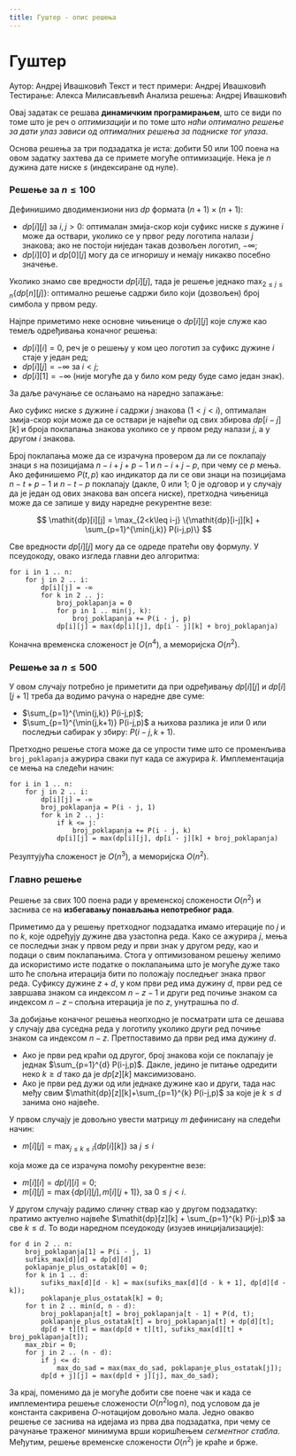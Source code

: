 ```yaml
---
title: Гуштер - опис решења
---
```


# Гуштер

Аутор: Андреј Ивашковић
Текст и тест примери: Андреј Ивашковић
Тестирање: Алекса Милисављевић
Анализа решења: Андреј Ивашковић

Овај задатак се решава **динамичким програмирањем**, што се види по томе што је реч о *оптимизацији* и по томе што *наћи оптимално решење за дати улаз зависи од оптималних решења за подниске тог улаза*.

Основа решења за три подзадатка је иста: добити $50$ или $100$ поена на овом задатку захтева да се примете могуће оптимизације.
Нека је $n$ дужина дате ниске $s$ (индексиране од нуле).

### Решење за $n \leq 100$

Дефинишимо дводимензиони низ $\mathit{dp}$ формата $(n+1)\times(n+1)$:

* $\mathit{dp}[i][j]$ за $i,j>0$: оптималан змија-скор који суфикс ниске $s$ дужине $i$ може да оствари, уколико се у првог реду логотипа налази $j$ знакова; ако не постоји ниједан такав дозвољен логотип, $-\infty$;
* $\mathit{dp}[i][0]$ и $\mathit{dp}[0][j]$ могу да се игноришу и немају никакво посебно значење.

Уколико знамо све вредности $\mathit{dp}[i][j]$, тада је решење једнако $\max_{2 \leq j \leq n} \{\mathit{dp}[n][j]\}$: оптимално решење садржи било који (дозвољен) број симбола у првом реду.

Најпре приметимо неке основне чињенице о $\mathit{dp}[i][j]$ које служе као темељ одређивања коначног решења:

* $\mathit{dp}[i][i] = 0$, реч је о решењу у ком цео логотип за суфикс дужине $i$ стаје у један ред;
* $\mathit{dp}[i][j] = -\infty$ за $i<j$;
* $\mathit{dp}[i][1] = -\infty$ (није могуће да у било ком реду буде само један знак).

За даље рачунање се ослањамо на наредно запажање:

Ако суфикс ниске $s$ дужине $i$ садржи $j$ знакова ($1<j<i$), оптималан змија-скор који може да се оствари је највећи од свих збирова $\mathit{dp}[i-j][k]$ и броја поклапања знакова уколико се у првом реду налази $j$, а у другом $i$ знакова.

Број поклапања може да се израчуна провером да ли се поклапају знаци $s$ на позицијама $n-i+j+p-1$ и $n-i+j-p$, при чему се $p$ мења. Ако дефинишемо $P(t,p)$ као индикатор да ли се ови знаци на позицијама $n-t+p-1$ и $n-t-p$ поклапају (дакле, $0$ или $1$; $0$ је одговор и у случају да је један од ових знакова ван опсега ниске), претходна чињеница може да се запише у виду наредне рекурентне везе:

$$
\mathit{dp}[i][j] = \max_{2<k\leq i-j} \{\mathit{dp}[i-j][k] + \sum_{p=1}^{\min(j,k)} P(i-j,p)\}
$$

Све вредности $\mathit{dp}[i][j]$ могу да се одреде пратећи ову формулу.
У псеудокоду, овако изгледа главни део алгоритма:
```
for i in 1 .. n:
    for j in 2 .. i:
        dp[i][j] = -∞
        for k in 2 .. j:
            broj_poklapanja = 0
            for p in 1 .. min(j, k):
                broj_poklapanja += P(i - j, p)
            dp[i][j] = max(dp[i][j], dp[i - j][k] + broj_poklapanja)
```

Коначна временска сложеност је $O(n^4)$, а меморијска $O(n^2)$.

### Решење за $n \leq 500$

У овом случају потребно је приметити да при одређивању $\mathit{dp}[i][j]$ и $\mathit{dp}[i][j+1]$ треба да водимо рачуна о наредне две суме:
* $\sum_{p=1}^{\min(j,k)} P(i-j,p)$;
* $\sum_{p=1}^{\min(j,k+1)} P(i-j,p)$
а њихова разлика је или $0$ или последњи сабирак у збиру: $P(i-j,k+1)$.

Претходно решење стога може да се упрости тиме што се променљива `broj_poklapanja` ажурира сваки пут када се ажурира $k$. Имплементација се мења на следећи начин:
```
for i in 1 .. n:
    for j in 2 .. i:
        dp[i][j] = -∞
        broj_poklapanja = P(i - j, 1)
        for k in 2 .. j:
            if k <= j:
                broj_poklapanja += P(i - j, k)
            dp[i][j] = max(dp[i][j], dp[i - j][k] + broj_poklapanja)
```

Резултујућа сложеност је $O(n^3)$, а меморијска $O(n^2)$.

### Главно решење

Решење за свих $100$ поена ради у временској сложености $O(n^2)$ и заснива се на **избегавању понављања непотребног рада**.

Приметимо да у решењу претходног подзадатка имамо итерације по $j$ и по $k$, које одређују дужине два узастопна реда.
Како се ажурира $j$, мења се последњи знак у првом реду и први знак у другом реду, као и подаци о свим поклапањима.
Стога у оптимизованом решењу желимо да искористимо исте податке о поклапањима што је могуће дуже тако што ће спољна итерација бити по положају последњег знака првог реда.
Суфиксу дужине $z+d$, у ком први ред има дужину $d$, први ред се завршава знаком са индексом $n-z-1$ и други ред почиње знаком са индексом $n-z$ – спољна итерација је по $z$, унутрашња по $d$.

За добијање коначног решења неопходно је посматрати шта се дешава у случају два суседна реда у логотипу уколико други ред почиње знаком са индексом $n-z$. Претпоставимо да први ред има дужину $d$.

* Ако је први ред краћи од другог, број знакова који се поклапају је једнак $\sum_{p=1}^{d} P(i-j,p)$.
Дакле, једино је питање одредити неко $k \geq d$ тако да је $\mathit{dp}[z][k]$ максимизовано.
* Ако је први ред дужи од или једнаке дужине као и други, тада нас међу свим $\mathit{dp}[z][k]+\sum_{p=1}^{k} P(i-j,p)$ за које је $k\leq d$ занима оно највеће.

У првом случају је довољно увести матрицу $m$ дефинисану на следећи начин:

* $m[i][j] = \max_{j\leq k\leq i}\{\mathit{dp}[i][k]\}$ за $j \leq i$

која може да се израчуна помоћу рекурентне везе:

* $m[i][i] = \mathit{dp}[i][i] = 0$;
* $m[i][j] = \max\{\mathit{dp}[i][j],m[i][j+1]\}$, за $0\leq j<i$.

У другом случају радимо сличну ствар као у другом подзадатку: пратимо актуелно највеће $\mathit{dp}[z][k] + \sum_{p=1}^{k} P(i-j,p)$ за све $k\leq d$.
То води наредном псеудокоду (изузев иницијализације):
```
for d in 2 .. n:
    broj_poklapanja[1] = P(i - j, 1)
    sufiks_max[d][d] = dp[d][d]
    poklapanje_plus_ostatak[0] = 0;
    for k in 1 .. d:
        sufiks_max[d][d - k] = max(sufiks_max[d][d - k + 1], dp[d][d - k]);
        poklapanje_plus_ostatak[k] = 0;
    for t in 2 .. min(d, n - d):
        broj_poklapanja[t] = broj_poklapanja[t - 1] + P(d, t);
        poklapanje_plus_ostatak[t] = broj_poklapanja[t] + dp[d][t];
        dp[d + t][t] = max(dp[d + t][t], sufiks_max[d][t] + broj_poklapanja[t]);
    max_zbir = 0;
    for j in 2 .. (n - d):
        if j <= d:
            max_do_sad = max(max_do_sad, poklapanje_plus_ostatak[j]);
        dp[d + j][j] = max(dp[d + j][j], max_do_sad);
```

За крај, поменимо да је могуће добити све поене чак и када се имплементира решење сложености $O(n^2 \log n)$, под условом да је константа сакривена $O$-нотацијом довољно мала.
Једно овакво решење се заснива на идејама из прва два подзадатка, при чему се рачунање траженог минимума врши коришћењем *сегментног стабла*.
Међутим, решење временске сложености $O(n^2)$ је краће и брже.
